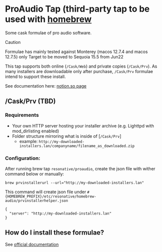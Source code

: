 # ProAudio Tap (third-party tap to be used with [homebrew](https://brew.sh)

Some cask formulae of pro audio software.


> [!CAUTION]
> Formulae has mainly tested against Monterey (macos 12.7.4 and macos 12.7.5) only
> Target to be moved to Sequoia 15.5 from Jun22

This tap supports both online (`/Cask/Web`) and private copies (`/Cask/Prv`).
As many installers are downloadable only after purchase, `/Cask/Prv` formulae intend to support these install.

See documentation here: [notion.so page](https://resonative.notion.site/homebrew-proaudio-Documentation-08dabd377f5e4f5d844b600fbf64ce0e?pvs=74)


## /Cask/Prv (TBD)

### Requirements
* Your own HTTP server hosting your installer archive (e.g. Lighttpd with mod_dirlisting enabled)
* Folder structure mirroring what is inside of [`/Cask/Prv`]
  - example: `http://my-downloaded-installers.lan/companyname/filename_as_downloaded.zip`


### Configuration:
After running brew tap `resonative/proaudio`, create the json file with wither command below or manually:

```
brew prvinstallerurl --url="http://my-downloaded-installers.lan"
```

This command will create json file under `#{HOMEBREW_PREFIX}/etc/resonative/homebrew-audio/prvinstallerhelper.json`

```
{
  "server": "http://my-downloaded-installers.lan"
}
```


## How do I install these formulae?

See [official documentation](https://docs.brew.sh/Taps)